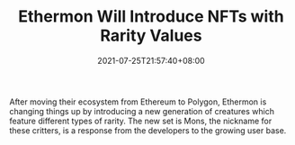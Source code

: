 ﻿---
title: "Ethermon Will Introduce NFTs with Rarity Values"
date: 2021-07-25T21:57:40+08:00
lastmod: 2021-07-25T16:45:40+08:00
draft: false
authors: ["Wilona"]
description: "After moving their ecosystem from Ethereum to Polygon, Ethermon is changing things up by introducing a new generation of creatures which feature different types of rarity. The new set is Mons, the nickname for these critters, is a response from the developers to the growing user base."
featuredImage: "ethermon-will-introduce-nfts-with-rarity-values.png"
tags: ["Action","Play to Earn"]
categories: ["news"]
news: ["Action"]
weight: 
lightgallery: true
pinned: false
recommend: false
recommend1: false
---

After moving their ecosystem from Ethereum to Polygon, Ethermon is changing things up by introducing a new generation of creatures which feature different types of rarity. The new set is Mons, the nickname for these critters, is a response from the developers to the growing user base.

<!--more-->

